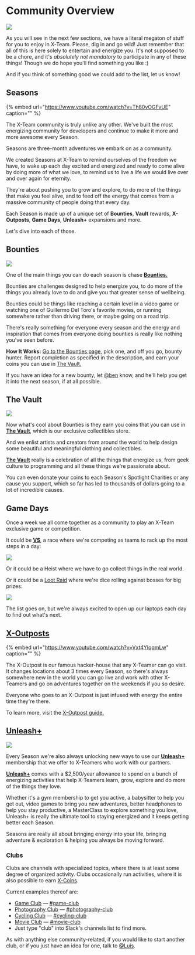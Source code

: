 # Community Overview

![](../../.gitbook/assets/community.jpg)

As you will see in the next few sections, we have a literal megaton of stuff for you to enjoy in X-Team. Please, dig in and go wild! Just remember that all of this is here solely to entertain and energize you. It's not supposed to be a chore, and it's _absolutely not mandatory_ to participate in any of these things! Though we do hope you'll find something you like :\)

And if you think of something good we could add to the list, let us know!

## Seasons

{% embed url="https://www.youtube.com/watch?v=Th80vOGFvUE" caption="" %}

The X-Team community is truly unlike any other. We've built the most energizing community for developers and continue to make it more and more awesome every Season.

Seasons are three-month adventures we embark on as a community.

We created Seasons at X-Team to remind ourselves of the freedom we have, to wake up each day excited and energized and ready to come alive by doing more of what we love, to remind us to live a life we would live over and over again for eternity.

They're about pushing you to grow and explore, to do more of the things that make you feel alive, and to feed off the energy that comes from a massive community of people doing that every day.

Each Season is made up of a unique set of **Bounties**, **Vault** rewards, **X-Outposts**, **Game Days**, **Unleash+** expansions and more.

Let's dive into each of those.

## **Bounties**

![](../../.gitbook/assets/Screen%20Shot%202019-05-10%20at%203.42.50%20PM.png)

One of the main things you can do each season is chase [**Bounties.**](https://github.com/x-team/handbook/tree/480c308775fd27376ae7ec3121be0d6dacf565de/xhq.x-team.com/bounties/README.md)

Bounties are challenges designed to help energize you, to do more of the things you already love to do and give you that greater sense of wellbeing.

Bounties could be things like reaching a certain level in a video game or watching one of Guillermo Del Toro's favorite movies, or running somewhere rather than driving there, or maybe going on a road trip.

There's really something for everyone every season and the energy and inspiration that comes from everyone doing bounties is really like nothing you've seen before.

**How It Works:** [Go to the Bounties page](https://github.com/x-team/handbook/tree/480c308775fd27376ae7ec3121be0d6dacf565de/xhq.x-team.com/bounties/README.md), pick one, and off you go, bounty hunter. Report completion as specified in the description, and earn your coins you can use in [The Vault.](https://github.com/x-team/handbook/tree/480c308775fd27376ae7ec3121be0d6dacf565de/xhq.x-team.com/vault/README.md)

If you have an idea for a new bounty, let [@ben](https://legacy.gitbook.com/book/x-team/x-team-remote-developer-guide-to-greatness/edit#) know, and he'll help you get it into the next season, if at all possible.

## The Vault

![](../../.gitbook/assets/Screen%20Shot%202019-05-10%20at%203.48.14%20PM.png)

Now what's cool about Bounties is they earn you coins that you can use in [**The Vault**](https://github.com/x-team/handbook/tree/480c308775fd27376ae7ec3121be0d6dacf565de/xhq.x-team.com/vault/README.md), which is our exclusive collectibles store.

And we enlist artists and creators from around the world to help design some beautiful and meaningful clothing and collectibles.

[**The Vault**](https://github.com/x-team/handbook/tree/480c308775fd27376ae7ec3121be0d6dacf565de/xhq.x-team.com/vault/README.md) really is a celebration of all the things that energize us, from geek culture to programming and all these things we're passionate about.

You can even donate your coins to each Season's Spotlight Charities or any cause you support, which so far has led to thousands of dollars going to a lot of incredible causes.

## Game Days

Once a week we all come together as a community to play an X-Team exclusive game or competition.

It could be [**VS**](https://x-team.slack.com/messages/CGK10CSLU/), a race where we're competing as teams to rack up the most steps in a day:

![](../../.gitbook/assets/Screen%20Shot%202019-05-10%20at%203.51.51%20PM.png)

Or it could be a Heist where we have to go collect things in the real world.

Or it could be a [Loot Raid](https://github.com/x-team/handbook/tree/480c308775fd27376ae7ec3121be0d6dacf565de/xhq.x-team.com/raids/README.md) where we're dice rolling against bosses for big prizes:

![](../../.gitbook/assets/Screen%20Shot%202019-05-10%20at%204.03.32%20PM.png)

The list goes on, but we're always excited to open up our laptops each day to find out what's next.

## [X-Outposts](https://github.com/x-team/handbook/tree/480c308775fd27376ae7ec3121be0d6dacf565de/x-outpost.com)

{% embed url="https://www.youtube.com/watch?v=Vxt4YIqqmLw" caption="" %}

The X-Outpost is our famous hacker-house that any X-Teamer can go visit. It changes locations about 3 times every Season, so there's always somewhere new in the world you can go live and work with other X-Teamers and go on adventures together on the weekends if you so desire.

Everyone who goes to an X-Outpost is just infused with energy the entire time they're there.

To learn more, visit the [X-Outpost guide.](../../good-reads/remote-lifestyle/)

## [Unleash+](https://github.com/x-team/handbook/tree/480c308775fd27376ae7ec3121be0d6dacf565de/xhq.x-team.com/unleash/README.md)

![](../../.gitbook/assets/Screen%20Shot%202019-05-10%20at%203.56.46%20PM.png)

Every Season we're also always unlocking new ways to use our [**Unleash+**](https://github.com/x-team/handbook/tree/480c308775fd27376ae7ec3121be0d6dacf565de/xhq.x-team.com/unleash/README.md) membership that we offer to X-Teamers who work with our partners.

[**Unleash+**](https://github.com/x-team/handbook/tree/480c308775fd27376ae7ec3121be0d6dacf565de/xhq.x-team.com/unleash/README.md) comes with a $2,500/year allowance to spend on a bunch of energizing activities that help X-Teamers learn, grow, explore and do more of the things they love.

Whether it's a gym membership to get you active, a babysitter to help you get out, video games to bring you new adventures, better headphones to help you stay productive, a MasterClass to explore something you love, Unleash+ is really the ultimate tool to staying energized and it keeps getting better each Season.

Seasons are really all about bringing energy into your life, bringing adventure & exploration & helping you always be moving forward.

### Clubs

Clubs are channels with specialized topics, where there is at least some degree of organized activity. Clubs occasionally run activities, where it is also possible to earn [X-Coins](https://github.com/x-team/handbook/tree/480c308775fd27376ae7ec3121be0d6dacf565de/onboarding-guide/technicalities/technicalities.md#XTC).

Current examples thereof are:

* [Game Club](http://community.x-team.com/games) — [\#game-club](https://x-team.slack.com/messages/C3WV9FYGJ)
* [Photography Club](http://community.x-team.com/photography) — [\#photography-club](https://x-team.slack.com/messages/C79JCSBPH)
* [Cycling Club](http://community.x-team.com/cycling) — [\#cycling-club](https://x-team.slack.com/messages/C740KNBPA)
* [Movie Club](https://x-team.slack.com/messages/C521FJLVC/) — [\#movie-club](https://x-team.slack.com/messages/C521FJLVC/)
* Just type "club" into Slack's channels list to find more.

As with anything else community-related, if you would like to start another club, or if you just have an idea for one, talk to [@Luis](https://x-team.slack.com/messages/ULCRZLN95).

